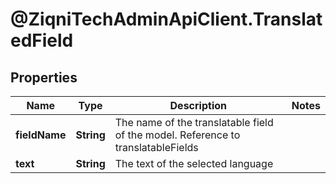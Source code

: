 # @ZiqniTechAdminApiClient.TranslatedField

## Properties

Name | Type | Description | Notes
------------ | ------------- | ------------- | -------------
**fieldName** | **String** | The name of the translatable field of the model. Reference to translatableFields | 
**text** | **String** | The text of the selected language | 


